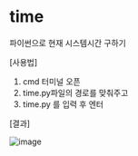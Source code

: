 # time
파이썬으로 현재 시스템시간 구하기

[사용법]
1. cmd 터미널 오픈
2. time.py파일의 경로를 맞춰주고
3. time.py 를 입력 후 엔터

[결과]

![image](https://user-images.githubusercontent.com/63417540/201846369-abbc7874-1802-461c-8bdb-815ef796dca0.png)

